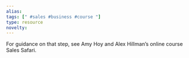 ```yaml
---
alias: 
tags: [" #sales #business #course "]
type: resource
novelty: 
---
```


For guidance on that step, see Amy Hoy and Alex Hillman’s online course Sales Safari.